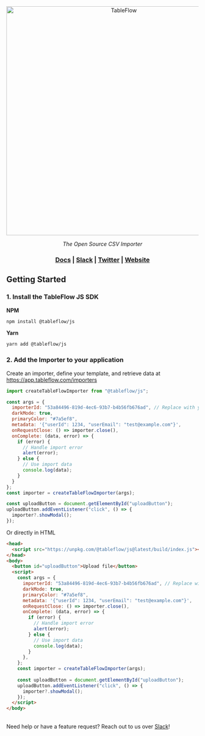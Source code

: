 <div align="center">
<a href="https://tableflow.com"><img src="https://tableflow-assets-cdn.s3.amazonaws.com/TableFlow-readme-header.png" width="600" alt="TableFlow"></a>

<em>The Open Source CSV Importer</em>

<h3>
    <a href="https://tableflow.com/docs">Docs</a> |
    <a href="https://join.slack.com/t/tableflow/shared_invite/zt-1psu47idh-vnItf_BaWcIWih8flGZ0fw">Slack</a> |
    <a href="https://twitter.com/tableflow">Twitter</a> |
    <a href="https://tableflow.com">Website</a> 
</h3>

</div>

## Getting Started

### 1. Install the TableFlow JS SDK

**NPM**

```bash
npm install @tableflow/js
```

**Yarn**

```bash
yarn add @tableflow/js
```

### 2. Add the Importer to your application

Create an importer, define your template, and retrieve data at https://app.tableflow.com/importers

```javascript
import createTableFlowImporter from "@tableflow/js";

const args = {
  importerId: "53a84496-819d-4ec6-93b7-b4b56fb676ad", // Replace with your importer ID from https://app.tableflow.com/importers
  darkMode: true,
  primaryColor: "#7a5ef8",
  metadata: '{"userId": 1234, "userEmail": "test@example.com"}',
  onRequestClose: () => importer.close(),
  onComplete: (data, error) => {
    if (error) {
      // Handle import error
      alert(error);
    } else {
      // Use import data
      console.log(data);
    }
  }
};
const importer = createTableFlowImporter(args);

const uploadButton = document.getElementById("uploadButton");
uploadButton.addEventListener("click", () => {
  importer?.showModal();
});
```

Or directly in HTML

```html
<head>
  <script src="https://unpkg.com/@tableflow/js@latest/build/index.js"></script>
</head>
<body>
  <button id="uploadButton">Upload file</button>
  <script>
    const args = {
      importerId: "53a84496-819d-4ec6-93b7-b4b56fb676ad", // Replace with your importer ID from https://app.tableflow.com/importers
      darkMode: true,
      primaryColor: "#7a5ef8",
      metadata: '{"userId": 1234, "userEmail": "test@example.com"}',
      onRequestClose: () => importer.close(),
      onComplete: (data, error) => {
        if (error) {
          // Handle import error
          alert(error);
        } else {
          // Use import data
          console.log(data);
        }
      },
    };
    const importer = createTableFlowImporter(args);
  
    const uploadButton = document.getElementById("uploadButton");
    uploadButton.addEventListener("click", () => {
      importer?.showModal();
    });
  </script>
</body>
```

\
Need help or have a feature request? Reach out to us over [Slack](https://join.slack.com/t/tableflow/shared_invite/zt-1psu47idh-vnItf_BaWcIWih8flGZ0fw)!
